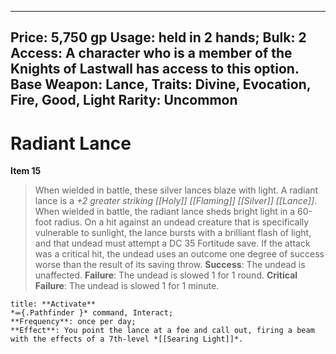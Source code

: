 
---
Price: 5,750 gp
Usage: held in 2 hands;
Bulk: 2
Access: A character who is a member of the Knights of Lastwall has access to this option.
Base Weapon: Lance,
Traits: Divine, Evocation, Fire, Good, Light
Rarity: Uncommon
---

# Radiant Lance

**Item 15**

> When wielded in battle, these silver lances blaze with light. A radiant lance is a *+2 greater striking [[Holy]] [[Flaming]] [[Silver]] [[Lance]]*. When wielded in battle, the radiant lance sheds bright light in a 60-foot radius. On a hit against an undead creature that is specifically vulnerable to sunlight, the lance bursts with a brilliant flash of light, and that undead must attempt a DC 35 Fortitude save. If the attack was a critical hit, the undead uses an outcome one degree of success worse than the result of its saving throw.
**Success**: The undead is unaffected.
**Failure**: The undead is slowed 1 for 1 round.
**Critical Failure**: The undead is slowed 1 for 1 minute.

```ad-embed-ability
title: **Activate**
*⬺{.Pathfinder }* command, Interact; 
**Frequency**: once per day;
**Effect**: You point the lance at a foe and call out, firing a beam with the effects of a 7th-level *[[Searing Light]]*.

```
